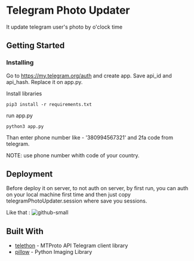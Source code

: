 # Telegram Photo Updater

It update telegram user's photo by o'clock time

## Getting Started

### Installing

Go to https://my.telegram.org/auth and create app. Save api_id and api_hash. Replace it on app.py.

Install libraries

```
pip3 install -r requirements.txt
```

run app.py

```
python3 app.py
```
Than enter phone number like - '380994567321' and 2fa code from telegram.

NOTE: use phone number whith code of your country.

## Deployment

Before deploy it on server, to not auth on server, by first run, you can auth on your local machine first time
and then just copy telegramPhotoUpdater.session where save you sessions.

Like that :
![github-small](https://user-images.githubusercontent.com/17086715/61576433-be16b200-aae2-11e9-9965-b6db354ef665.png)

## Built With

* [telethon](https://github.com/LonamiWebs/Telethon) - MTProto API Telegram client library
* [pillow](https://pillow.readthedocs.io/) - Python Imaging Library
